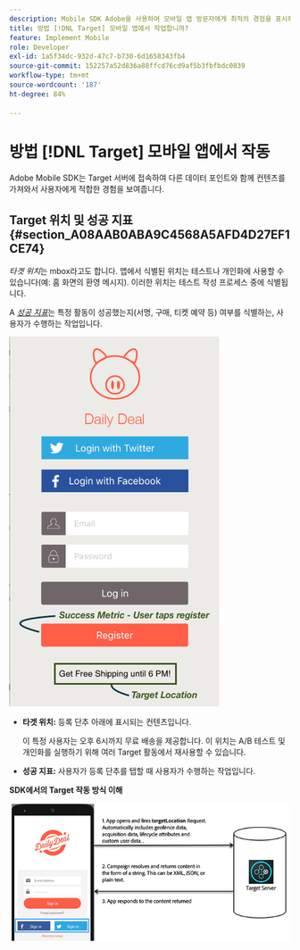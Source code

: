 ```yaml
---
description: Mobile SDK Adobe을 사용하여 모바일 앱 방문자에게 최적의 경험을 표시하는 방법을 알아봅니다.
title: 방법 [!DNL Target] 모바일 앱에서 작업합니까?
feature: Implement Mobile
role: Developer
exl-id: 1a5f34dc-932d-47c7-b730-6d1658343fb4
source-git-commit: 152257a52d836a88ffcd76cd9af5b3fbfbdc0839
workflow-type: tm+mt
source-wordcount: '187'
ht-degree: 84%

---
```


# 방법 [!DNL Target] 모바일 앱에서 작동

Adobe Mobile SDK는 Target 서버에 접속하여 다른 데이터 포인트와 함께 컨텐츠를 가져와서 사용자에게 적합한 경험을 보여줍니다.

## Target 위치 및 성공 지표 {#section_A08AAB0ABA9C4568A5AFD4D27EF1CE74}

*타겟 위치*&#x200B;는 mbox라고도 합니다. 앱에서 식별된 위치는 테스트나 개인화에 사용할 수 있습니다(예: 홈 화면의 환영 메시지). 이러한 위치는 테스트 작성 프로세스 중에 식별됩니다.

A *[성공 지표](/help/main/c-activities/r-success-metrics/success-metrics.md#reference_D011575C85DA48E989A244593D9B9924)*&#x200B;는 특정 활동이 성공했는지(서명, 구매, 티켓 예약 등) 여부를 식별하는, 사용자가 수행하는 작업입니다.

![](assets/mobile-target-location.png)

* **타겟 위치:** 등록 단추 아래에 표시되는 컨텐츠입니다.

   이 특정 사용자는 오후 6시까지 무료 배송을 제공합니다. 이 위치는 A/B 테스트 및 개인화를 실행하기 위해 여러 Target 활동에서 재사용할 수 있습니다.

* **성공 지표:** 사용자가 등록 단추를 탭할 때 사용자가 수행하는 작업입니다.

**SDK에서의 Target 작동 방식 이해**

![](assets/how-target-mobile-works.png)
